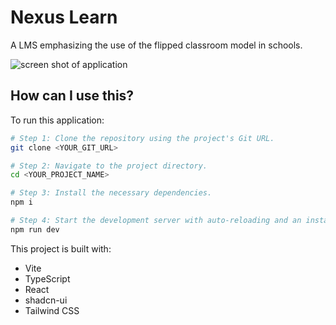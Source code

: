 # Nexus Learn

A LMS emphasizing the use of the flipped classroom model in schools.

![screen shot of application](https://drive.usercontent.google.com/download?id=1BpE_lgnG7SAH35mGnuVGnodYlfuYmzy7)

## How can I use this?

To run this application:
```sh
# Step 1: Clone the repository using the project's Git URL.
git clone <YOUR_GIT_URL>

# Step 2: Navigate to the project directory.
cd <YOUR_PROJECT_NAME>

# Step 3: Install the necessary dependencies.
npm i

# Step 4: Start the development server with auto-reloading and an instant preview.
npm run dev
```

This project is built with:

- Vite
- TypeScript
- React
- shadcn-ui
- Tailwind CSS

